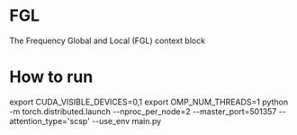 # FGL
The Frequency Global and Local (FGL) context block

# How to run
export CUDA_VISIBLE_DEVICES=0,1
export OMP_NUM_THREADS=1
python -m torch.distributed.launch --nproc_per_node=2 --master_port=501357 --attention_type='scsp' --use_env main.py
